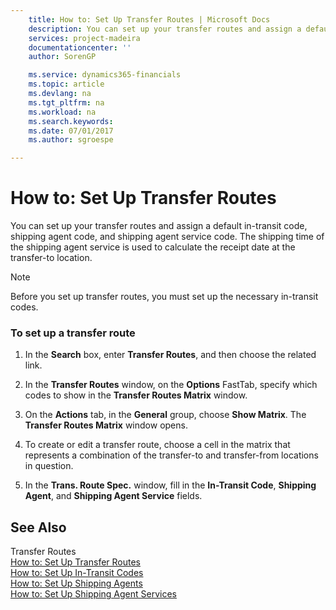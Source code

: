 ```yaml
---
    title: How to: Set Up Transfer Routes | Microsoft Docs
    description: You can set up your transfer routes and assign a default in-transit code, shipping agent code, and shipping agent service code. The shipping time of the shipping agent service is used to calculate the receipt date at the transfer-to location.
    services: project-madeira
    documentationcenter: ''
    author: SorenGP

    ms.service: dynamics365-financials
    ms.topic: article
    ms.devlang: na
    ms.tgt_pltfrm: na
    ms.workload: na
    ms.search.keywords:
    ms.date: 07/01/2017
    ms.author: sgroespe

---
```

# How to: Set Up Transfer Routes
You can set up your transfer routes and assign a default in-transit code, shipping agent code, and shipping agent service code. The shipping time of the shipping agent service is used to calculate the receipt date at the transfer-to location.  
  
> [!NOTE]  
>  Before you set up transfer routes, you must set up the necessary in-transit codes.  
  
### To set up a transfer route  
  
1.  In the **Search** box, enter **Transfer Routes**, and then choose the related link.  
  
2.  In the **Transfer Routes** window, on the **Options** FastTab, specify which codes to show in the **Transfer Routes Matrix** window.  
  
3.  On the **Actions** tab, in the **General** group, choose **Show Matrix**. The **Transfer Routes Matrix** window opens.  
  
4.  To create or edit a transfer route, choose a cell in the matrix that represents a combination of the transfer-to and transfer-from locations in question.  
  
5.  In the **Trans. Route Spec.** window, fill in the **In-Transit Code**, **Shipping Agent**, and **Shipping Agent Service** fields.  
  
## See Also  
 Transfer Routes   
 [How to: Set Up Transfer Routes](../how-to-set-up-transfer-routes.md)   
 [How to: Set Up In-Transit Codes](../how-to-set-up-in-transit-codes.md)   
 [How to: Set Up Shipping Agents](../how-to-set-up-shipping-agents.md)   
 [How to: Set Up Shipping Agent Services](../how-to-set-up-shipping-agent-services.md)